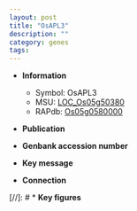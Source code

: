 ```yaml
---
layout: post
title: "OsAPL3"
description: ""
category: genes
tags: 
---
```


* **Information**  
    + Symbol: OsAPL3  
    + MSU: [LOC_Os05g50380](http://rice.uga.edu/cgi-bin/ORF_infopage.cgi?orf=LOC_Os05g50380)  
    + RAPdb: [Os05g0580000](http://rapdb.dna.affrc.go.jp/viewer/gbrowse_details/irgsp1?name=Os05g0580000)  

* **Publication**  

* **Genbank accession number**  

* **Key message**  

* **Connection**  

[//]: # * **Key figures**  



